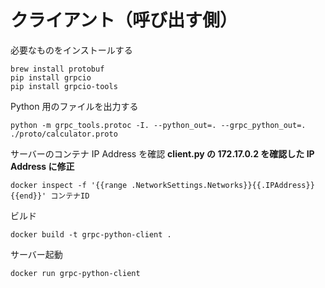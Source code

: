 # クライアント（呼び出す側）

必要なものをインストールする

```
brew install protobuf
pip install grpcio
pip install grpcio-tools
```

Python 用のファイルを出力する

```
python -m grpc_tools.protoc -I. --python_out=. --grpc_python_out=. ./proto/calculator.proto
```

サーバーのコンテナ IP Address を確認
**client.py の 172.17.0.2 を確認した IP Address に修正**

```
docker inspect -f '{{range .NetworkSettings.Networks}}{{.IPAddress}}{{end}}' コンテナID

```

ビルド

```
docker build -t grpc-python-client .
```

サーバー起動

```
docker run grpc-python-client
```
